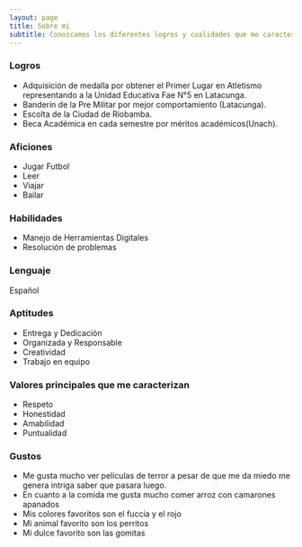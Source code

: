 ```yaml
---
layout: page
title: Sobre mi
subtitle: Conozcamos los diferentes logros y cualidades que me caracterizan 
---
```


### Logros
<ul>
<li> Adquisición de medalla por obtener el Primer Lugar en Atletismo representando a la Unidad Educativa Fae N°5 en Latacunga.</li>
<li>Banderín de la Pre Militar por mejor comportamiento (Latacunga).</li>
<li>Escolta de la Ciudad de Riobamba.</li>
<li>Beca Académica en cada semestre por méritos académicos(Unach).</li>
</ul>

### Aficiones
<ul>
<li>Jugar Futbol </li>
<li>Leer</li>
<li>Viajar</li>
<li>Bailar</li>
</ul>

### Habilidades
<ul>
<li>Manejo de Herramientas Digitales</li>
<li>Resolución de problemas</li>
</ul>

### Lenguaje

Español

### Aptitudes
<ul>
<li>Entrega y Dedicación</li>
<li>Organizada y Responsable</li>
<li>Creatividad</li>
<li>Trabajo en equipo</li>
</ul>

### Valores principales que me caracterizan 
<ul>
<li>Respeto</li>
<li>Honestidad</li>
<li>Amabilidad</li>
<li>Puntualidad</li>
</ul>

### Gustos
<ul>
<li>Me gusta mucho ver películas de terror a pesar de que me da miedo me genera intriga saber que pasara luego.</li>
<li>En cuanto a la comida me gusta mucho comer arroz con camarones apanados</li>
<li> Mis colores favoritos son el fuccia y el rojo</li>
<li>Mi animal favorito son los perritos</li>
<li>Mi dulce favorito son las gomitas</li>



</ul>